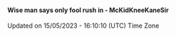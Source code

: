 #### Wise man says only fool rush in - McKidKneeKaneSir
Updated on 15/05/2023 - 16:10:10 (UTC) Time Zone
